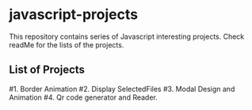 # javascript-projects
This repository contains series of Javascript interesting projects. Check readMe for the lists of the projects.

## List of Projects
#1. Border Animation
#2. Display SelectedFiles
#3. Modal Design and Animation
#4. Qr code generator and Reader.